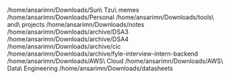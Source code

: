 /home/ansarimn/Downloads/Sun\ Tzu\ memes
/home/ansarimn/Downloads/Personal
/home/ansarimn/Downloads/tools\ and\ projects
/home/ansarimn/Downloads/notes
/home/ansarimn/Downloads/archive/DSA3
/home/ansarimn/Downloads/archive/DSA4
/home/ansarimn/Downloads/archive/cic
/home/ansarimn/Downloads/archive/fyle-interview-intern-backend
/home/ansarimn/Downloads/AWS\ Cloud
/home/ansarimn/Downloads/AWS\ Data\ Engineering
/home/ansarimn/Downloads/datasheets

